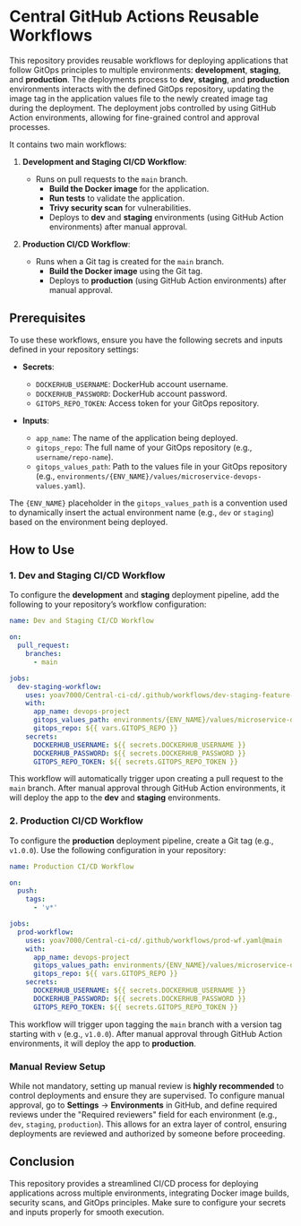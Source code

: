 
# Central GitHub Actions Reusable Workflows

This repository provides reusable workflows for deploying applications that follow GitOps principles to multiple environments: **development**, **staging**, and **production**. The deployments process to **dev**, **staging**, and **production** environments interacts with the defined GitOps repository, updating the image tag in the application values file to the newly created image tag during the deployment. The deployment jobs controlled by using GitHub Action environments, allowing for fine-grained control and approval processes.

It contains two main workflows:

1. **Development and Staging CI/CD Workflow**:
   - Runs on pull requests to the `main` branch.
     - **Build the Docker image** for the application.
     - **Run tests** to validate the application.
     - **Trivy security scan** for vulnerabilities.
     - Deploys to **dev** and **staging** environments (using GitHub Action environments) after manual approval.

2. **Production CI/CD Workflow**:
   - Runs when a Git tag is created for the `main` branch.
     - **Build the Docker image** using the Git tag.
     - Deploys to **production** (using GitHub Action environments) after manual approval.

## Prerequisites

To use these workflows, ensure you have the following secrets and inputs defined in your repository settings:

- **Secrets**:
  - `DOCKERHUB_USERNAME`: DockerHub account username.
  - `DOCKERHUB_PASSWORD`: DockerHub account password.
  - `GITOPS_REPO_TOKEN`: Access token for your GitOps repository.

- **Inputs**:
  - `app_name`: The name of the application being deployed.
  - `gitops_repo`: The full name of your GitOps repository (e.g., `username/repo-name`).
  - `gitops_values_path`: Path to the values file in your GitOps repository (e.g., `environments/{ENV_NAME}/values/microservice-devops-values.yaml`).

The `{ENV_NAME}` placeholder in the `gitops_values_path` is a convention used to dynamically insert the actual environment name (e.g., `dev` or `staging`) based on the environment being deployed.

## How to Use

### 1. Dev and Staging CI/CD Workflow

To configure the **development** and **staging** deployment pipeline, add the following to your repository’s workflow configuration:

```yaml
name: Dev and Staging CI/CD Workflow

on:
  pull_request:
    branches:
      - main

jobs:
  dev-staging-workflow:
    uses: yoav7000/Central-ci-cd/.github/workflows/dev-staging-feature-branch-wf.yaml@main
    with:
      app_name: devops-project
      gitops_values_path: environments/{ENV_NAME}/values/microservice-devops-values.yaml
      gitops_repo: ${{ vars.GITOPS_REPO }}
    secrets:
      DOCKERHUB_USERNAME: ${{ secrets.DOCKERHUB_USERNAME }}
      DOCKERHUB_PASSWORD: ${{ secrets.DOCKERHUB_PASSWORD }}
      GITOPS_REPO_TOKEN: ${{ secrets.GITOPS_REPO_TOKEN }}
```

This workflow will automatically trigger upon creating a pull request to the `main` branch. After manual approval through GitHub Action environments, it will deploy the app to the **dev** and **staging** environments.

### 2. Production CI/CD Workflow

To configure the **production** deployment pipeline, create a Git tag (e.g., `v1.0.0`). Use the following configuration in your repository:

```yaml
name: Production CI/CD Workflow

on:
  push:
    tags:
      - 'v*'

jobs:
  prod-workflow:
    uses: yoav7000/Central-ci-cd/.github/workflows/prod-wf.yaml@main
    with:
      app_name: devops-project
      gitops_values_path: environments/{ENV_NAME}/values/microservice-devops-values.yaml
      gitops_repo: ${{ vars.GITOPS_REPO }}
    secrets:
      DOCKERHUB_USERNAME: ${{ secrets.DOCKERHUB_USERNAME }}
      DOCKERHUB_PASSWORD: ${{ secrets.DOCKERHUB_PASSWORD }}
      GITOPS_REPO_TOKEN: ${{ secrets.GITOPS_REPO_TOKEN }}
```

This workflow will trigger upon tagging the `main` branch with a version tag starting with `v` (e.g., `v1.0.0`). After manual approval through GitHub Action environments, it will deploy the app to **production**.

### Manual Review Setup

While not mandatory, setting up manual review is **highly recommended** to control deployments and ensure they are supervised. To configure manual approval, go to **Settings** -> **Environments** in GitHub, and define required reviews under the "Required reviewers" field for each environment (e.g., `dev`, `staging`, `production`). This allows for an extra layer of control, ensuring deployments are reviewed and authorized by someone before proceeding.

## Conclusion

This repository provides a streamlined CI/CD process for deploying applications across multiple environments, integrating Docker image builds, security scans, and GitOps principles. Make sure to configure your secrets and inputs properly for smooth execution.
